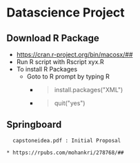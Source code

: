 # Datascience Project

## Download R Package
  * https://cran.r-project.org/bin/macosx/##
  * Run R script with Rscript xyx.R
  * To install R Packages
    * Goto to R prompt by typing R
      * > install.packages("XML")
      * > quit("yes")
  
## Springboard
  
```
  capstoneidea.pdf : Initial Proposal
```

```
* https://rpubs.com/mohankri/278768/##
```
